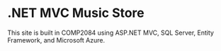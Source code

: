 <h1>.NET MVC Music Store</h1>

<p>This site is built in COMP2084 using ASP.NET MVC, SQL Server, Entity Framework, and Microsoft Azure.
</P>